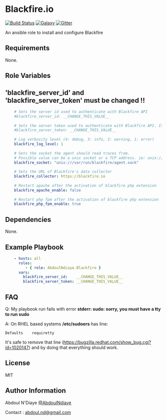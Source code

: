 Blackfire.io
============

[![Build Status](https://travis-ci.org/AbdoulNdiaye/ansible-role-blackfire.svg)](https://travis-ci.org/AbdoulNdiaye/ansible-role-blackfire)
[![Galaxy](https://img.shields.io/badge/Galaxy-AbdoulNdiaye.blackfire-blue.svg)](https://galaxy.ansible.com/list#/roles/3201)
[![Gitter](https://badges.gitter.im/Join%20Chat.svg)](https://gitter.im/AbdoulNdiaye/ansible-role-blackfire?utm_source=badge&utm_medium=badge&utm_campaign=pr-badge)

An ansible role to install and configure Blackfire

Requirements
------------

None.

Role Variables
--------------

'blackfire_server_id' and 'blackfire_server_token' must be changed !!
--------------------------------------------------------------

``` yaml
    # Sets the server id used to authenticate with Blackfire API
    #blackfire_server_id: __CHANGE_THIS_VALUE__
    
    # Sets the server token used to authenticate with Blackfire API. It is unsafe to set this from the command line
    #blackfire_server_token: __CHANGE_THIS_VALUE__
    
    # Log verbosity level (4: debug, 3: info, 2: warning, 1: error)
    blackfire_log_level: 1
    
    # Sets the socket the agent should read traces from.
    # Possible value can be a unix socket or a TCP address. ie: unix:///var/run/blackfire/agent.sock or tcp://127.0.0.1:8307
    blackfire_socket: "unix:///var/run/blackfire/agent.sock"
    
    # Sets the URL of Blackfire's data collector
    blackfire_collector: https://blackfire.io
    
    # Restart apache after the activation of blackfire php extension
    blackfire_apache_enable: false
    
    # Restart php fpm after the activation of blackfire php extension
    blackfire_php_fpm_enable: true
```

Dependencies
------------

None.

Example Playbook
----------------

``` yaml
    - hosts: all
      roles:
         - { role: AbdoulNdiaye.Blackfire }
      vars:
        blackfire_server_id:    __CHANGE_THIS_VALUE__
        blackfire_server_token: __CHANGE_THIS_VALUE__
```

FAQ
---

Q: My playbook run fails with error **stderr: sudo: sorry, you must have a tty to run sudo**

A: On RHEL based systems **/etc/sudoers** has line:

```
Defaults    requiretty
```

It's safe to remove that line (https://bugzilla.redhat.com/show_bug.cgi?id=1020147) and by doing that everything should work.

License
-------

MIT

Author Information
------------------

Abdoul N'Diaye [@AbdoulNdiaye](https://twitter.com/AbdoulNDiaye)

Contact : <abdoul.nd@gmail.com>
